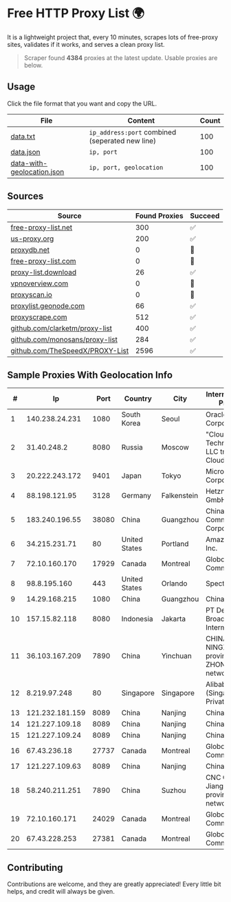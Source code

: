 
# Free HTTP Proxy List 🌍

It is a lightweight project that, every 10 minutes, scrapes lots of free-proxy sites, validates if it works, and serves a clean proxy list.


> Scraper found **4384** proxies at the latest update. Usable proxies are below.

## Usage

Click the file format that you want and copy the URL.


|File|Content|Count|
|----|-------|-----|
|[data.txt](https://raw.githubusercontent.com/themiralay/Proxy-List-World/master/data.txt)|`ip_address:port` combined (seperated new line)|100|
|[data.json](https://raw.githubusercontent.com/themiralay/Proxy-List-World/master/data.json)|`ip, port`|100|
|[data-with-geolocation.json](https://raw.githubusercontent.com/themiralay/Proxy-List-World/master/data-with-geolocation.json)|`ip, port, geolocation`|100|

## Sources

|Source|Found Proxies|Succeed|
|------|-------------|-------|
|[free-proxy-list.net](https://free-proxy-list.net)|300|✅|
|[us-proxy.org](https://www.us-proxy.org)|200|✅|
|[proxydb.net](http://proxydb.net)|0|🚫|
|[free-proxy-list.com](https://free-proxy-list.com/?page=&port=&type%5B%5D=http&type%5B%5D=https&up_time=0&search=Search)|0|🚫|
|[proxy-list.download](https://www.proxy-list.download/HTTP)|26|✅|
|[vpnoverview.com](https://vpnoverview.com/privacy/anonymous-browsing/free-proxy-servers)|0|🚫|
|[proxyscan.io](https://www.proxyscan.io)|0|🚫|
|[proxylist.geonode.com](https://proxylist.geonode.com/api/proxy-list?limit=300&page=1&sort_by=lastChecked&sort_type=desc&protocols=http,https)|66|✅|
|[proxyscrape.com](https://api.proxyscrape.com/v2/?request=displayproxies&protocol=http&timeout=10000&country=all&ssl=all&anonymity=all)|512|✅|
|[github.com/clarketm/proxy-list](https://raw.githubusercontent.com/clarketm/proxy-list/master/proxy-list-raw.txt)|400|✅|
|[github.com/monosans/proxy-list](https://raw.githubusercontent.com/monosans/proxy-list/main/proxies/http.txt)|284|✅|
|[github.com/TheSpeedX/PROXY-List](https://raw.githubusercontent.com/TheSpeedX/PROXY-List/master/http.txt)|2596|✅|


## Sample Proxies With Geolocation Info

|#|Ip|Port|Country|City|Internet Service Provider|
|-|--|----|-------|----|-------------------------|
|1|140.238.24.231|1080|South Korea|Seoul|Oracle Corporation|
|2|31.40.248.2|8080|Russia|Moscow|"Cloud Technologies" LLC trading as Cloud.ru|
|3|20.222.243.172|9401|Japan|Tokyo|Microsoft Corporation|
|4|88.198.121.95|3128|Germany|Falkenstein|Hetzner Online GmbH|
|5|183.240.196.55|38080|China|Guangzhou|China Mobile Communications Corporation|
|6|34.215.231.71|80|United States|Portland|Amazon.com, Inc.|
|7|72.10.160.170|17929|Canada|Montreal|GloboTech Communications|
|8|98.8.195.160|443|United States|Orlando|Spectrum|
|9|14.29.168.215|1080|China|Guangzhou|Chinanet|
|10|157.15.82.118|8080|Indonesia|Jakarta|PT Delapan Broadband Intermedia|
|11|36.103.167.209|7890|China|Yinchuan|CHINANET NINGXIA province ZHONGWEI IDC network|
|12|8.219.97.248|80|Singapore|Singapore|Alibaba Cloud (Singapore) Private Limited|
|13|121.232.181.159|8089|China|Nanjing|Chinanet|
|14|121.227.109.18|8089|China|Nanjing|China Telecom|
|15|121.227.109.24|8089|China|Nanjing|China Telecom|
|16|67.43.236.18|27737|Canada|Montreal|GloboTech Communications|
|17|121.227.109.63|8089|China|Nanjing|China Telecom|
|18|58.240.211.251|7890|China|Suzhou|CNC Group Jiangsu province network|
|19|72.10.160.171|24029|Canada|Montreal|GloboTech Communications|
|20|67.43.228.253|27381|Canada|Montreal|GloboTech Communications|



## Contributing

Contributions are welcome, and they are greatly appreciated! Every
little bit helps, and credit will always be given.

